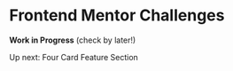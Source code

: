 # Frontend Mentor Challenges

**Work in Progress** (check by later!)

Up next: Four Card Feature Section